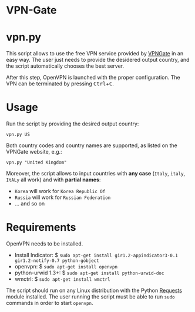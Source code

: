 # VPN-Gate

# vpn.py

This script allows to use the free VPN service provided by [VPNGate](http://www.vpngate.net/en/) in an easy way. The user just needs to provide the desidered output country, and the script automatically chooses the best server.

After this step, OpenVPN is launched with the proper configuration. The VPN can be terminated by pressing <kbd>Ctrl</kbd>+<kbd>C</kbd>.

# Usage

Run the script by providing the desired output country:

    vpn.py US

Both country codes and country names are supported, as listed on the VPNGate website, e.g.:

    vpn.py "United Kingdom"

Moreover, the script allows to input countries with **any case** (`Italy`, `italy`, `ItALy` all work) and with **partial names**:
- `Korea` will work for `Korea Republic Of`
- `Russia` will work for `Russian Federation`
- ... and so on

# Requirements

OpenVPN needs to be installed.

- Install Indicator: $ `sudo apt-get install gir1.2-appindicator3-0.1 gir1.2-notify-0.7 python-gobject`
- openvpn: $ `sudo apt-get install openvpn`
- python-urwid 1.3+: $ `sudo apt-get install python-urwid-doc`
- wmctrl: $ `sudo apt-get install wmctrl`

The script should run on any Linux distribution with the Python [Requests](python-requests.org) module installed. The user running the script must be able to run `sudo` commands in order to start `openvpn`.
